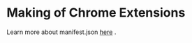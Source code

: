 # Making of Chrome Extensions


Learn more about manifest.json [here](https://developer.mozilla.org/en-US/docs/Mozilla/Add-ons/WebExtensions/manifest.json) .